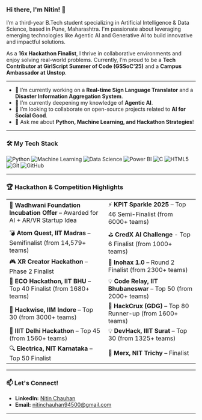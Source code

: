 ### Hi there, I'm Nitin! 👋

I’m a third-year B.Tech student specializing in Artificial Intelligence & Data Science, based in Pune, Maharashtra. I'm passionate about leveraging emerging technologies like Agentic AI and Generative AI to build innovative and impactful solutions.

As a **16x Hackathon Finalist**, I thrive in collaborative environments and enjoy solving real-world problems. Currently, I’m proud to be a **Tech Contributor at GirlScript Summer of Code (GSSoC’25)** and a **Campus Ambassador at Unstop**.

---

- 🔭 I’m currently working on a **Real-time Sign Language Translator** and a **Disaster Information Aggregation System**.
- 🌱 I’m currently deepening my knowledge of **Agentic AI**.
- 👯 I’m looking to collaborate on open-source projects related to **AI for Social Good**.
- 💬 Ask me about **Python, Machine Learning, and Hackathon Strategies**!

---

### 🛠️ My Tech Stack

![Python](https://img.shields.io/badge/Python-3776AB?style=for-the-badge&logo=python&logoColor=white)
![Machine Learning](https://img.shields.io/badge/Machine%20Learning-FF6F00?style=for-the-badge&logo=tensorflow&logoColor=white)
![Data Science](https://img.shields.io/badge/Data%20Science-4285F4?style=for-the-badge&logo=googlecloud&logoColor=white)
![Power BI](https://img.shields.io/badge/Microsoft%20Power%20BI-F2C811?style=for-the-badge&logo=powerbi&logoColor=black)
![C](https://img.shields.io/badge/C-A8B9CC?style=for-the-badge&logo=c&logoColor=white)
![HTML5](https://img.shields.io/badge/HTML5-E34F26?style=for-the-badge&logo=html5&logoColor=white)
![Git](https://img.shields.io/badge/GIT-E44C30?style=for-the-badge&logo=git&logoColor=white)
![GitHub](https://img.shields.io/badge/GitHub-100000?style=for-the-badge&logo=github&logoColor=white)

---

### 🏆 Hackathon & Competition Highlights

<table>
  <tr>
    <td>🌱 <strong>Wadhwani Foundation Incubation Offer</strong> – Awarded for AI + AR/VR Startup Idea</td>
    <td>⚡ <strong>KPIT Sparkle 2025</strong> – Top 46 Semi-Finalist (from 6000+ teams)</td>
  </tr>
  <tr>
    <td>💣 <strong>Atom Quest, IIT Madras</strong> – Semifinalist (from 14,579+ teams)</td>
    <td>⛳️ <strong>CredX AI Challenge</strong> - Top 6 Finalist (from 1000+ teams)</td>
  </tr>
  <tr>
    <td>🎮 <strong>XR Creator Hackathon</strong> – Phase 2 Finalist</td>
    <td>🌾 <strong>Inohax 1.0</strong> – Round 2 Finalist (from 2300+ teams)</td>
  </tr>
  <tr>
    <td>🌱 <strong>ECO Hackathon, IIT BHU</strong> – Top 40 Finalist (from 1680+ teams)</td>
    <td>💡 <strong>Code Relay, IIT Bhubaneswar</strong> – Top 50 (from 2000+ teams)</td>
  </tr>
  <tr>
    <td>🧠 <strong>Hackwise, IIM Indore</strong> – Top 30 (from 3000+ teams)</td>
    <td>🔧 <strong>HackCrux (GDG)</strong> – Top 80 Runner-up (from 1600+ teams)</td>
  </tr>
   <tr>
    <td>🧿 <strong>IIIT Delhi Hackathon</strong> – Top 45 (from 1560+ teams)</td>
    <td>💡 <strong>DevHack, IIIT Surat</strong> – Top 30 (from 1325+ teams)</td>
  </tr>
   <tr>
    <td>🔍 <strong>Electrica, NIT Karnataka</strong> – Top 50 Finalist</td>
    <td>🔑 <strong>Merx, NIT Trichy</strong> – Finalist</td>
  </tr>
</table>

---

### 📫 Let's Connect!

-   **LinkedIn:** [Nitin Chauhan](https://www.linkedin.com/in/nitin-chauhan-6963612a7)
-   **Email:** nitinchauhan94500@gmail.com

---
